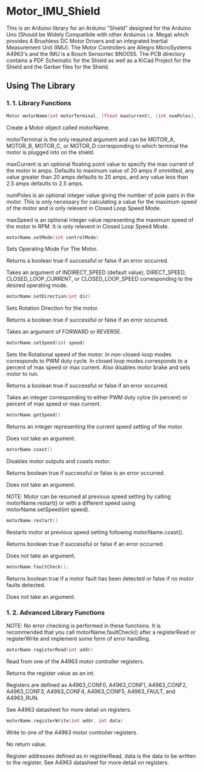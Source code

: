# Motor_IMU_Shield

This is an Arduino library for an Arduino "Shield" designed for the Arduino Uno (Should be Widely Compatibile with other Arduinos i.e. Mega) which provides 4 Brushless DC Motor Drivers and an integrated Inertial Measurement Unit (IMU). The Motor Controllers are Allegro MicroSystems A4963's and the IMU is a Bosch Sensortec BNO055. The PCB directory contains a PDF Schematic for the Shield as well as a KiCad Project for the Shield and the Gerber files for the Shield.

## Using The Library

### 1. 1. Library Functions


```cpp
Motor motorName(int motorTerminal, [float maxCurrent], [int numPoles], [int maxSpeed])
```

Create a Motor object called motorName.

motorTerminal is the only required argument and can be MOTOR_A, MOTOR_B, MOTOR_C, or MOTOR_D corresponding to which terminal the motor is plugged into on the shield.

maxCurrent is an optional floating point value to specify the max current of the motor in amps. Defaults to maximum value of 20 amps if ommitted, any value greater than 20 amps defaults to 20 amps, and any value less than 2.5 amps defaults to 2.5 amps.

numPoles is an optional integer value giving the number of pole pairs in the motor. This is only necessary for calculating a value for the maximum speed of the motor and is only relevent in Closed Loop Speed Mode.

maxSpeed is an optional integer value representing the maximum speed of the motor in RPM. It is only relevent in Closed Loop Speed Mode.

```cpp
motorName.setMode(int controlMode)
```

Sets Operating Mode For The Motor.

Returns a boolean true if successful or false if an error occurred.

Takes an argument of INDIRECT_SPEED (default value), DIRECT_SPEED, CLOSED_LOOP_CURRENT, or CLOSED_LOOP_SPEED corresponding to the desired operating mode.


```cpp
motorName.setDirection(int dir)
```

Sets Rotation Direction for the motor.

Returns a boolean true if successful or false if an error occurred.

Takes an argument of FORWARD or REVERSE.

```cpp
motorName.setSpeed(int speed)
```

Sets the Rotational speed of the motor. In non-closed-loop modes corresponds to PWM duty cycle. In closed loop modes corresponds to a percent of max speed or max current. Also disables motor brake and sets motor to run.

Returns a boolean true if successful or false if an error occurred.

Takes an integer corresponding to either PWM duty cylce (in percent) or percent of max speed or max current.

```cpp
motorName.getSpeed()
```

Returns an integer representing the current speed setting of the motor.

Does not take an argument.

```cpp
motorName.coast()
```

Disables motor outputs and coasts motor.

Returns boolean true if successful or false is an error occurred.

Does not take an argument.

NOTE: Motor can be resumed at previous speed setting by calling motorName.restart() or with a different speed using motorName.setSpeed(int speed).

```cpp
motorName.restart()
```

Restarts motor at previous speed setting following motorName.coast().

Returns boolean true if successful or false if an error occurred.

Does not take an argument.

```cpp
motorName.faultCheck();
```

Returns boolean true if a motor fault has been detected or false if no motor faults detected.

Does not take an argument.

### 1. 2. Advanced Library Functions

NOTE: No error checking is performed in these functions. It is recommended that you call motorName.faultCheck() after a registerRead or registerWrite and implement some form of error handling.

```cpp
motorName.registerRead(int addr)
```

Read from one of the A4963 motor controller registers.

Returns the register value as an int.

Registers are defined as A4963_CONF0, A4963_CONF1, A4963_CONF2, A4963_CONF3, A4963_CONF4, A4963_CONF5, A4963_FAULT, and A4963_RUN.

See A4963 datasheet for more detail on registers.

```cpp
motorName.registerWrite(int addr, int data)
```

Write to one of the A4963 motor controller registers.

No return value.

Register addresses defined as in registerRead, data is the data to be written to the register.
See A4963 datasheet for more detail on registers.
